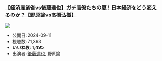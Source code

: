 ### [【経済産業省vs後藤達也】ガチ官僚たちの夏！日本経済をどう変えるのか？【野原諭vs高橋弘樹】](https://www.youtube.com/watch?v=skoFkYgfzcY)
[![](https://img.youtube.com/vi/skoFkYgfzcY/sddefault.jpg)](https://www.youtube.com/watch?v=skoFkYgfzcY)
-   公開日: 2024-09-11
-   視聴数: 71,363
-   **いいね数: 1,495**
-   出演者: [後藤達也](/rehacq_fan/people/後藤達也 "wikilink"), 野原諭
